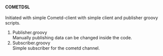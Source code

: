 #### COMETDSL

Initiated with simple Cometd-client with simple client and publisher
groovy scripts.

1. Publisher.groovy<br>
   Manually publishing data can be changed inside the code.
2. Subscriber.groovy<br>
   Simple subscriber for the cometd channel.